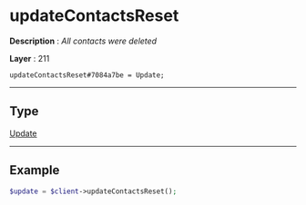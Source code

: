 # updateContactsReset

**Description** : *All contacts were deleted*

**Layer** : 211

```tl
updateContactsReset#7084a7be = Update;
```

---

## Type

[Update](type/Update)

---

## Example

```php
$update = $client->updateContactsReset();
```